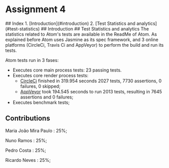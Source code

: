 # Assignment 4

<a name="index"/>
## Index
1. [Introduction](#introduction)
2. [Test Statistics and analytics](#test-statistics)
<a name="introduction"/>
## Introduction


<a name="test-statistics"/>
## Test Statistics and analytics
The statistics related to Atom's tests are available in the ReadMe of Atom. As explained before Atom uses Jasmine as its spec framework, and 3 online platforms (CircleCi, Travis Ci and AppVeyor) to perform the build and run its tests.

Atom tests run in 3 fases:
- Executes core main process tests:
  23 passing tests.
- Executes core render process tests:
  - [CircleCi](https://circleci.com/gh/atom/atom/2092#tests/containers/0) finished in 319.954 seconds 2027 tests, 7730 assertions, 0 failures, 0 skipped;
  - [AppVeyor](https://ci.appveyor.com/project/Atom/atom/build/job/2y4kak3pr4npq0cg) took 194.545 seconds to run 2013 tests, resulting in 7645 assertions and 0 failures;
- Executes benchmark tests;



## Contributions

  Maria João Mira Paulo : 25%;

  Nuno Ramos : 25%;

  Pedro Costa : 25%;

  Ricardo Neves : 25%;
